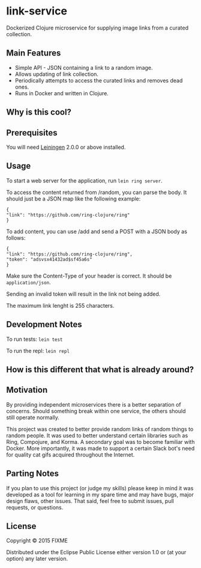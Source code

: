 # link-service

Dockerized Clojure microservice for supplying image links from a curated collection.

## Main Features

* Simple API - JSON containing a link to a random image.
* Allows updating of link collection.
* Periodically attempts to access the curated links and removes dead ones.
* Runs in Docker and written in Clojure.

## Why is this cool?



## Prerequisites

You will need [Leiningen][] 2.0.0 or above installed.

[leiningen]: https://github.com/technomancy/leiningen

## Usage

To start a web server for the application, run `lein ring server`.

To access the content returned from /random, you can parse the body. It should just be a JSON map like the following example:

```
{
"link": "https://github.com/ring-clojure/ring"
}
```

To add content, you can use /add and send a POST with a JSON body as follows:

```
{
"link": "https://github.com/ring-clojure/ring",
"token": "adsvsx41432ad$sf45a6s"
}
```

Make sure the Content-Type of your header is correct. It should be `application/json`.

Sending an invalid token will result in the link not being added.

The maximum link lenght is 255 characters.

## Development Notes

To run tests: `lein test`

To run the repl: `lein repl`

## How is this different that what is already around?

## Motivation

By providing independent microservices there is a better separation of concerns. Should something break within one service, the others should still operate normally.

This project was created to better provide random links of random things to random people. It was used to better understand certain libraries such as Ring, Compojure, and Korma. A secondary goal was to become familiar with Docker. More importantly, it was made to support a certain Slack bot's need for quality cat gifs acquired throughout the Internet.

## Parting Notes

If you plan to use this project (or judge my skills) please keep in mind it was developed as a tool for learning in my spare time and may have bugs, major design flaws, other issues. That said, feel free to submit issues, pull requests, or questions.

## License

Copyright © 2015 FIXME

Distributed under the Eclipse Public License either version 1.0 or (at
your option) any later version.
